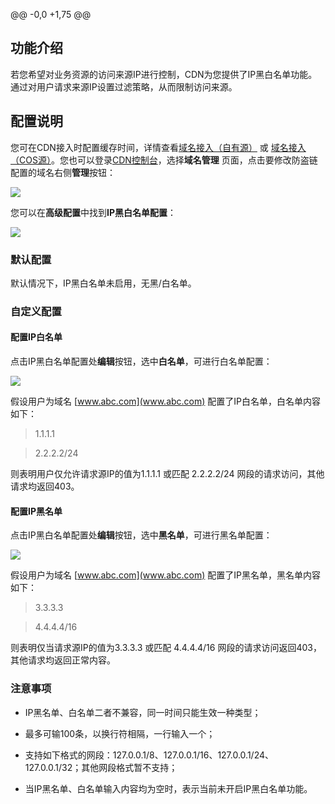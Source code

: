 


@@ -0,0 +1,75 @@





## 功能介绍



若您希望对业务资源的访问来源IP进行控制，CDN为您提供了IP黑白名单功能。通过对用户请求来源IP设置过滤策略，从而限制访问来源。







## 配置说明



您可在CDN接入时配置缓存时间，详情查看[域名接入（自有源）]() 或 [域名接入（COS源）]()。您也可以登录[CDN控制台]()，选择**域名管理** 页面，点击要修改防盗链配置的域名右侧**管理**按钮：



![](https://mc.qcloudimg.com/static/img/9d802ad649c5f051b31bb87e42ddde5b/image.png)



您可以在**高级配置**中找到**IP黑白名单配置**：



![](https://mc.qcloudimg.com/static/img/cff0543a5a631c34e4c42f48b3d1e939/image.png)







### 默认配置



默认情况下，IP黑白名单未启用，无黑/白名单。







### 自定义配置



#### 配置IP白名单



点击IP黑白名单配置处**编辑**按钮，选中**白名单**，可进行白名单配置：



![](https://mc.qcloudimg.com/static/img/05895dcbe0087a82b5eef7090bbdaebd/image.png)







假设用户为域名 [www.abc.com](www.abc.com) 配置了IP白名单，白名单内容如下：



> 1.1.1.1


>


> 2.2.2.2/24



则表明用户仅允许请求源IP的值为1.1.1.1 或匹配 2.2.2.2/24 网段的请求访问，其他请求均返回403。 









#### 配置IP黑名单



点击IP黑白名单配置处**编辑**按钮，选中**黑名单**，可进行黑名单配置：



![](https://mc.qcloudimg.com/static/img/8624887bebd45498030f90d377ef5fb3/image.png)







假设用户为域名 [www.abc.com](www.abc.com) 配置了IP黑名单，黑名单内容如下：



> 3.3.3.3


>


> 4.4.4.4/16



则表明仅当请求源IP的值为3.3.3.3 或匹配 4.4.4.4/16 网段的请求访问返回403，其他请求均返回正常内容。









### 注意事项



- IP黑名单、白名单二者不兼容，同一时间只能生效一种类型；





- 最多可输100条，以换行符相隔，一行输入一个；

- 支持如下格式的网段：127.0.0.1/8、127.0.0.1/16、127.0.0.1/24、127.0.0.1/32；其他网段格式暂不支持；

- 当IP黑名单、白名单输入内容均为空时，表示当前未开启IP黑白名单功能。



